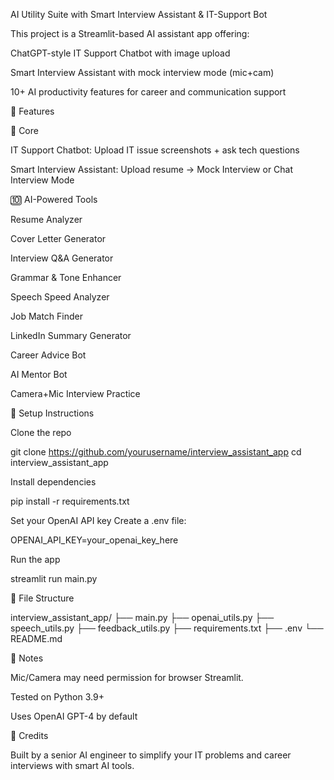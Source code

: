 AI Utility Suite with Smart Interview Assistant & IT-Support Bot

This project is a Streamlit-based AI assistant app offering:

ChatGPT-style IT Support Chatbot with image upload

Smart Interview Assistant with mock interview mode (mic+cam)

10+ AI productivity features for career and communication support

🚀 Features

🎯 Core

IT Support Chatbot: Upload IT issue screenshots + ask tech questions

Smart Interview Assistant: Upload resume → Mock Interview or Chat Interview Mode

🔟 AI-Powered Tools

Resume Analyzer

Cover Letter Generator

Interview Q&A Generator

Grammar & Tone Enhancer

Speech Speed Analyzer

Job Match Finder

LinkedIn Summary Generator

Career Advice Bot

AI Mentor Bot

Camera+Mic Interview Practice

🔧 Setup Instructions

Clone the repo

git clone https://github.com/yourusername/interview_assistant_app
cd interview_assistant_app

Install dependencies

pip install -r requirements.txt

Set your OpenAI API key
Create a .env file:

OPENAI_API_KEY=your_openai_key_here

Run the app

streamlit run main.py

📁 File Structure

interview_assistant_app/
├── main.py
├── openai_utils.py
├── speech_utils.py
├── feedback_utils.py
├── requirements.txt
├── .env
└── README.md

📌 Notes

Mic/Camera may need permission for browser Streamlit.

Tested on Python 3.9+

Uses OpenAI GPT-4 by default

🧠 Credits

Built by a senior AI engineer to simplify your IT problems and career interviews with smart AI tools.

